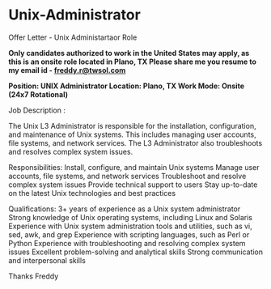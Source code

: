 # Unix-Administrator
Offer Letter - Unix Administartaor Role

**Only candidates authorized to work in the United States may apply, as this is an onsite role located in Plano, TX
Please share me you resume to my email id - freddy.r@twsol.com**

**Position: UNIX Administrator
Location: Plano, TX
Work Mode: Onsite (24x7 Rotational)**

Job Description :

The Unix L3 Administrator is responsible for the installation, configuration, and maintenance of Unix systems. This includes managing user accounts, file systems, and network services. The L3 Administrator also troubleshoots and resolves complex system issues.

Responsibilities:
Install, configure, and maintain Unix systems
Manage user accounts, file systems, and network services
Troubleshoot and resolve complex system issues
Provide technical support to users
Stay up-to-date on the latest Unix technologies and best practices

Qualifications:
3+ years of experience as a Unix system administrator
Strong knowledge of Unix operating systems, including Linux and Solaris
Experience with Unix system administration tools and utilities, such as vi, sed, awk, and grep
Experience with scripting languages, such as Perl or Python
Experience with troubleshooting and resolving complex system issues
Excellent problem-solving and analytical skills
Strong communication and interpersonal skills

Thanks
Freddy
